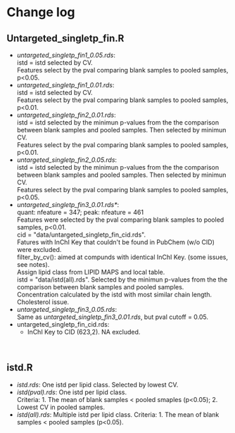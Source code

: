 # Change log

## Untargeted_singletp_fin.R
- *untargeted_singletp_fin1_0.05.rds*:  
    istd = istd selected by CV.  
    Features select by the pval comparing blank samples to pooled samples, p<0.05.  
- *untargeted_singletp_fin1_0.01.rds*:  
    istd = istd selected by CV.  
    Features select by the pval comparing blank samples to pooled samples, p<0.01.  
- *untargeted_singletp_fin2_0.01.rds*:  
    istd = istd selected by the minimun p-values from the the comparison between blank samples and pooled samples. Then selected by minimun CV.  
    Features select by the pval comparing blank samples to pooled samples, p<0.01.   
- *untargeted_singletp_fin2_0.05.rds*:  
    istd = istd selected by the minimun p-values from the the comparison between blank samples and pooled samples. Then selected by minimun CV.  
    Features select by the pval comparing blank samples to pooled samples, p<0.05.  
- *untargeted_singletp_fin3_0.01.rds\**:  
    quant: nfeature = 347; peak: nfeature = 461  
    Features were selected by the pval comparing blank samples to pooled samples, p<0.01.  
    cid = "data/untargeted_singletp_fin_cid.rds".   
    Fatures with InChI Key that couldn't be found in PubChem (w/o CID) were excluded.  
    filter_by_cv(): aimed at compunds with identical InChI Key. (some issues, see notes).  
    Assign lipid class from LIPID MAPS and local table.  
    istd = "data/istd(all).rds". Selected by the minimun p-values from the the comparison between blank samples and pooled samples.  
    Concentration calculated by the istd with most similar chain length.  
    Cholesterol issue.  
- *untargeted_singletp_fin3_0.05.rds*:  
    Same as *untargeted_singletp_fin3_0.01.rds*, but pval cutoff = 0.05.
- untargeted_singletp_fin_cid.rds:  
    - InChI Key to CID (623,2). NA excluded.
<br>   

## istd.R
- *istd.rds*:
    One istd per lipid class. Selected by lowest CV.
- *istd(pval).rds*:
    One istd per lipid class.  
    Criteria: 1. The mean of blank samples \< pooled smaples (p\<0.05); 2. Lowest CV in pooled samples.
- *istd(all).rds*:
    Multiple istd per lipid class.
    Criteria: 1. The mean of blank samples \< pooled samples (p\<0.05).
